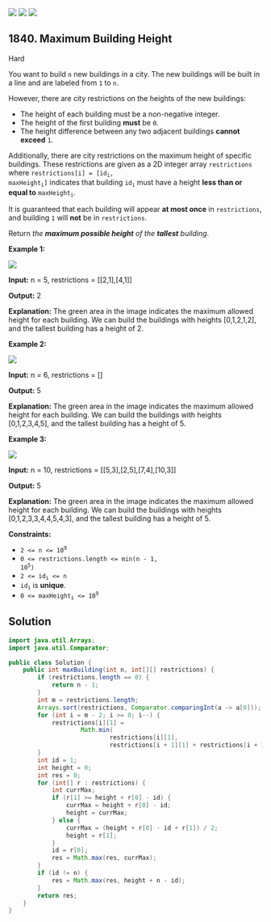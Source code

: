 [![](https://img.shields.io/github/stars/javadev/LeetCode-in-Java?label=Stars&style=flat-square)](https://github.com/javadev/LeetCode-in-Java)
[![](https://img.shields.io/github/forks/javadev/LeetCode-in-Java?label=Fork%20me%20on%20GitHub%20&style=flat-square)](https://github.com/javadev/LeetCode-in-Java/fork)
[![](https://img.shields.io/badge/-LeetCode%20in%20Kotlin-blue?style=flat-square)](https://github.com/javadev/LeetCode-in-Kotlin)

## 1840\. Maximum Building Height

Hard

You want to build `n` new buildings in a city. The new buildings will be built in a line and are labeled from `1` to `n`.

However, there are city restrictions on the heights of the new buildings:

*   The height of each building must be a non-negative integer.
*   The height of the first building **must** be `0`.
*   The height difference between any two adjacent buildings **cannot exceed** `1`.

Additionally, there are city restrictions on the maximum height of specific buildings. These restrictions are given as a 2D integer array `restrictions` where <code>restrictions[i] = [id<sub>i</sub>, maxHeight<sub>i</sub>]</code> indicates that building <code>id<sub>i</sub></code> must have a height **less than or equal to** <code>maxHeight<sub>i</sub></code>.

It is guaranteed that each building will appear **at most once** in `restrictions`, and building `1` will **not** be in `restrictions`.

Return _the **maximum possible height** of the **tallest** building_.

**Example 1:**

![](https://assets.leetcode.com/uploads/2021/04/08/ic236-q4-ex1-1.png)

**Input:** n = 5, restrictions = \[\[2,1],[4,1]]

**Output:** 2

**Explanation:** The green area in the image indicates the maximum allowed height for each building. We can build the buildings with heights [0,1,2,1,2], and the tallest building has a height of 2.

**Example 2:**

![](https://assets.leetcode.com/uploads/2021/04/08/ic236-q4-ex2.png)

**Input:** n = 6, restrictions = []

**Output:** 5

**Explanation:** The green area in the image indicates the maximum allowed height for each building. We can build the buildings with heights [0,1,2,3,4,5], and the tallest building has a height of 5.

**Example 3:**

![](https://assets.leetcode.com/uploads/2021/04/08/ic236-q4-ex3.png)

**Input:** n = 10, restrictions = \[\[5,3],[2,5],[7,4],[10,3]]

**Output:** 5

**Explanation:** The green area in the image indicates the maximum allowed height for each building. We can build the buildings with heights [0,1,2,3,3,4,4,5,4,3], and the tallest building has a height of 5.

**Constraints:**

*   <code>2 <= n <= 10<sup>9</sup></code>
*   <code>0 <= restrictions.length <= min(n - 1, 10<sup>5</sup>)</code>
*   <code>2 <= id<sub>i</sub> <= n</code>
*   <code>id<sub>i</sub></code> is **unique**.
*   <code>0 <= maxHeight<sub>i</sub> <= 10<sup>9</sup></code>

## Solution

```java
import java.util.Arrays;
import java.util.Comparator;

public class Solution {
    public int maxBuilding(int n, int[][] restrictions) {
        if (restrictions.length == 0) {
            return n - 1;
        }
        int m = restrictions.length;
        Arrays.sort(restrictions, Comparator.comparingInt(a -> a[0]));
        for (int i = m - 2; i >= 0; i--) {
            restrictions[i][1] =
                    Math.min(
                            restrictions[i][1],
                            restrictions[i + 1][1] + restrictions[i + 1][0] - restrictions[i][0]);
        }
        int id = 1;
        int height = 0;
        int res = 0;
        for (int[] r : restrictions) {
            int currMax;
            if (r[1] >= height + r[0] - id) {
                currMax = height + r[0] - id;
                height = currMax;
            } else {
                currMax = (height + r[0] - id + r[1]) / 2;
                height = r[1];
            }
            id = r[0];
            res = Math.max(res, currMax);
        }
        if (id != n) {
            res = Math.max(res, height + n - id);
        }
        return res;
    }
}
```
